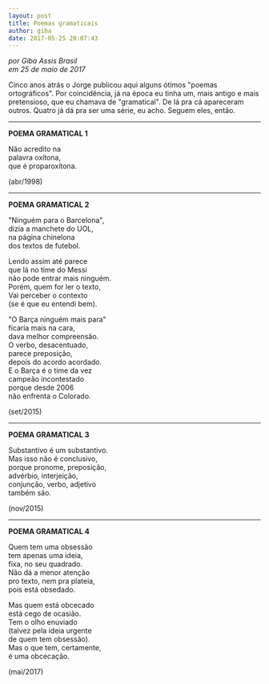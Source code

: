 ```yaml
---
layout: post
title: Poemas gramaticais
author: giba
date: 2017-05-25 20:07:43
---
```

*por Giba Assis Brasil*\
*em 25 de maio de 2017*

Cinco anos atrás o Jorge publicou aqui alguns ótimos "poemas ortográficos". Por coincidência, já na época eu tinha um, mais antigo e mais pretensioso, que eu chamava de "gramatical". De lá pra cá apareceram outros. Quatro já dá pra ser uma série, eu acho. Seguem eles, então.

- - -

**POEMA GRAMATICAL 1**

Não acredito na\
palavra oxítona,\
que é proparoxítona.

(abr/1998)

- - -

**POEMA GRAMATICAL 2**

"Ninguém para o Barcelona",\
dizia a manchete do UOL,\
na página chinelona\
dos textos de futebol.

Lendo assim até parece\
que lá no time do Messi\
não pode entrar mais ninguém.\
Porém, quem for ler o texto,\
Vai perceber o contexto\
(se é que eu entendi bem).

"O Barça ninguém mais para"\
ficaria mais na cara,\
dava melhor compreensão.\
O verbo, desacentuado,\
parece preposição,\
depois do acordo acordado.\
E o Barça é o time da vez\
campeão incontestado\
porque desde 2006\
não enfrenta o Colorado.

(set/2015)

- - -

**POEMA GRAMATICAL 3**

Substantivo é um substantivo.\
Mas isso não é conclusivo,\
porque pronome, preposição,\
advérbio, interjeição,\
conjunção, verbo, adjetivo\
também são.

(nov/2015)

- - -

**POEMA GRAMATICAL 4**

Quem tem uma obsessão\
tem apenas uma ideia,\
fixa, no seu quadrado.\
Não dá a menor atenção\
pro texto, nem pra plateia,\
pois está obsedado.

Mas quem está obcecado\
está cego de ocasião.\
Tem o olho enuviado\
(talvez pela ideia urgente\
de quem tem obsessão).\
Mas o que tem, certamente,\
é uma obcecação.

(mai/2017)